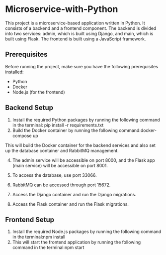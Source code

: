 # Microservice-with-Python

This project is a microservice-based application written in Python. It consists of a backend and a frontend component. The backend is divided into two services: admin, which is built using Django, and main, which is built using Flask. The frontend is built using a JavaScript framework.

## Prerequisites
Before running the project, make sure you have the following prerequisites installed:
- Python
- Docker
- Node.js (for the frontend)

## Backend Setup
1. Install the required Python packages by running the following command in the terminal: pip install -r requirements.txt
2. Build the Docker container by running the following command:docker-compose up
   
This will build the Docker container for the backend services and also set up the database container and RabbitMQ management.

4. The admin service will be accessible on port 8000, and the Flask app (main service) will be accessible on port 8001.

5. To access the database, use port 33066.

6. RabbitMQ can be accessed through port 15672.

7. Access the Django container and run the Django migrations.

8. Access the Flask container and run the Flask migrations.

## Frontend Setup
1. Install the required Node.js packages by running the following command in the terminal:npm install
2. This will start the frontend application by running the following command in the terminal:npm start


